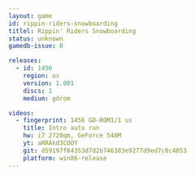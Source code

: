 ```yaml
---
layout: game
id: rippin-riders-snowboarding
titlel: Rippin' Riders Snowboarding
status: unknown
gamedb-issue: 0

releases:
  - id: 1456
    region: us
    version: 1.001
    discs: 1
    medium: gdrom

videos:
  - fingerprint: 1456 GD-ROM1/1 us
    title: Intro auto run
    hw: i7 2720qm, GeForce 540M
    yt: aRRAkd3COOY
    git: d59197f84353d7d2b746383e9277d9ed7c8c4053
    platform: win86-release
---
```

